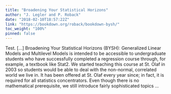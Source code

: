 ```yaml
---
title: "Broadening Your Statistical Horizons"
author: "J. Legler and P. Roback"
date: "2018-02-10T18:57:22Z"
link: "https://bookdown.org/roback/bookdown-bysh/"
toc_weight: "100%"
pinned: false
---
```


Test. [...] Broadening Your Statistical Horizons (BYSH): Generalized Linear Models and Multilevel Models is intended to be accessible to undergraduate students who have successfully completed a regression course through, for example, a textbook like Stat2. We started teaching this course at St. Olaf in 2003 so students would be able to deal with the non-normal, correlated world we live in. It has been offered at St. Olaf every year since; in fact, it is required for all statistics concentrators. Even though there is no mathematical prerequisite, we still introduce fairly sophisticated topics ...

